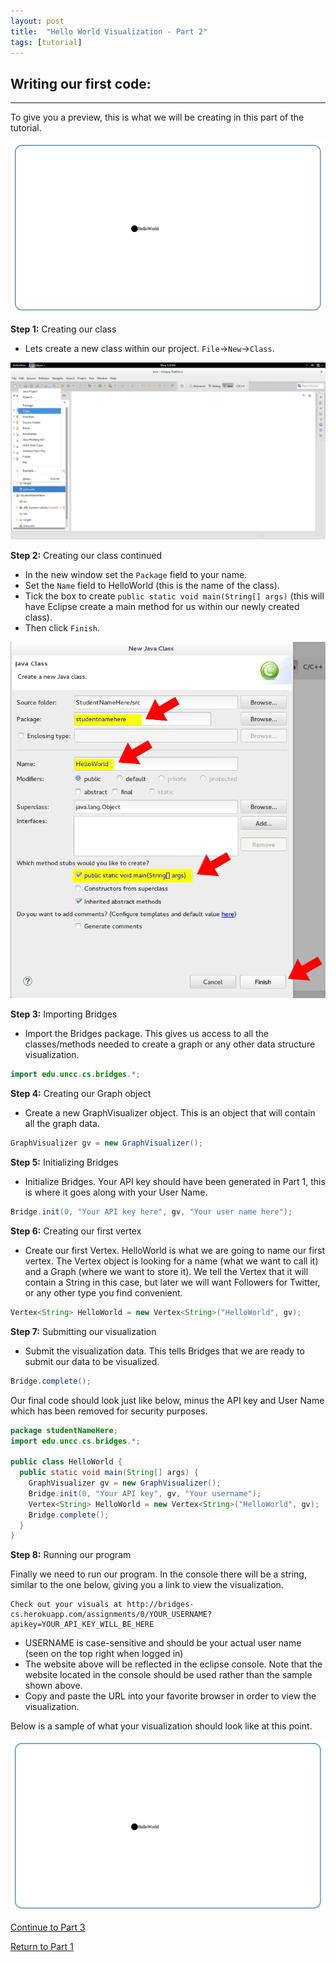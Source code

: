 ```yaml
---
layout: post
title:  "Hello World Visualization - Part 2"
tags: [tutorial]
---
```


## Writing our first code:
-----
To give you a preview, this is what we will be creating in this part of the tutorial.

![drawing](/img/Tutorial/screenshot_9.png)


**Step 1:** Creating our class

* Lets create a new class within our project. `File`->`New`->`Class`.

![drawing](/img/Tutorial/screenshot_6.png)

**Step 2:** Creating our class continued

* In the new window set the `Package` field to your name.
* Set the `Name` field to HelloWorld (this is the name of the class).
* Tick the box to create `public static void main(String[] args)` (this will have Eclipse create a main method for us within our newly created class).
* Then click `Finish`.

![drawing](/img/Tutorial/screenshot_7.png)

**Step 3:** Importing Bridges

* Import the Bridges package. This gives us access to all the classes/methods needed to create a graph or any other data structure visualization.

```java
import edu.uncc.cs.bridges.*;
```

**Step 4:** Creating our Graph object

* Create a new GraphVisualizer object. This is an object that will contain all the graph data.

```java
GraphVisualizer gv = new GraphVisualizer();
```

**Step 5:** Initializing Bridges

* Initialize Bridges. Your API key should have been generated in Part 1, this is where it goes along with your User Name.

```java
Bridge.init(0, "Your API key here", gv, "Your user name here");
```

**Step 6:** Creating our first vertex

* Create our first Vertex. HelloWorld is what we are going to name our first vertex. The Vertex object is looking for a name (what we want to call it) and a Graph (where we want to store it). We tell the Vertex that it will contain a String in this case, but later we will want Followers for Twitter, or any other type you find convenient.

```java
Vertex<String> HelloWorld = new Vertex<String>("HelloWorld", gv);
```

**Step 7:** Submitting our visualization

* Submit the visualization data. This tells Bridges that we are ready to submit our data to be visualized.

```java
Bridge.complete();
```

Our final code should look just like below, minus the API key and User Name which has been removed for security purposes.

```java
package studentNameHere;
import edu.uncc.cs.bridges.*;

public class HelloWorld {
  public static void main(String[] args) {
    GraphVisualizer gv = new GraphVisualizer();
    Bridge.init(0, "Your API key", gv, "Your username");
    Vertex<String> HelloWorld = new Vertex<String>("HelloWorld", gv);
    Bridge.complete();
  }
}
```

**Step 8:** Running our program

Finally we need to run our program.
In the console there will be a string, similar to the one below, giving you a link to view the visualization.

```
Check out your visuals at http://bridges-cs.herokuapp.com/assignments/0/YOUR_USERNAME?apikey=YOUR_API_KEY_WILL_BE_HERE
```

* USERNAME is case-sensitive and should be your actual user name (seen on the top right when logged in)
* The website above will be reflected in the eclipse console. Note that the website located in the console should be used rather than the sample shown above. 
* Copy and paste the URL into your favorite browser in order to view the visualization.

Below is a sample of what your visualization should look like at this point.

![drawing](/img/Tutorial/screenshot_9.png)

[Continue to Part 3](/tutorial/HelloWorld-Tutorial_part3/)

[Return to Part 1](/tutorial/HelloWorld-Tutorial_part1/)
